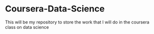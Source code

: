 Coursera-Data-Science
=====================

This will be my repository to store the work that I will do in the coursera class on data science

